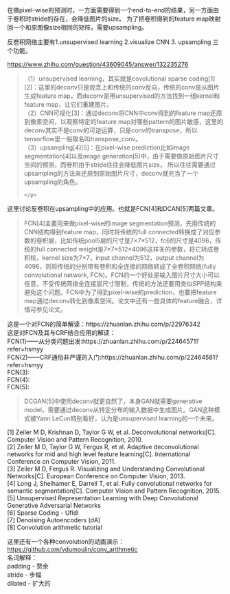 在做pixel-wise的预测时，一方面需要得到一个end-to-end的结果，另一方面由于卷积时stride的存在，会降低图片的size。
为了把卷积得到的feature map映射回一个和原图像size相同的矩阵，需要upsampling。<br> 

反卷积网络主要有1.unsupervised learning 2.visualize CNN 3. upsampling 三个功能。<br> 

https://www.zhihu.com/question/43609045/answer/132235276<br> 

<blockquote>
    <p>
（1）unsupervised learning，其实就是covolutional sparse coding[1][2]：这里的deconv只是观念上和传统的conv反向，传统的conv是从图片生成feature map，而deconv是用unsupervised的方法找到一组kernel和feature map，让它们重建图片。  <br> 
（2）CNN可视化[3]：通过deconv将CNN中conv得到的feature map还原到像素空间，以观察特定的feature map对哪些pattern的图片敏感，这里的deconv其实不是conv的可逆运算，只是conv的transpose，所以tensorflow里一般取名叫transpose_conv。  <br> 
（3）upsampling[4][5]：在pixel-wise prediction比如image segmentation[4]以及image generation[5]中，由于需要做原始图片尺寸空间的预测，而卷积由于stride往往会降低图片size， 所以往往需要通过upsampling的方法来还原到原始图片尺寸，deconv就充当了一个upsampling的角色。   <br> 


    </p>
</blockquote>

这里讨论反卷积在upsampling中的应用。也就是FCN[4]和DCAN[5]两篇文章。

<blockquote>
    <p>

FCN[4]主要用来做pixel-wise的image segmentation预测，先用传统的CNN结构得到feature map，同时将传统的full connected转换成了对应参数的卷积层，比如传统pool5层的尺寸是7×7×512，fc6的尺寸是4096，传统的full connected weight是7×7×512×4096这样多的参数，将它转成卷积核，kernel size为7×7，input channel为512，output channel为4096，则将传统的分别带有卷积和全连接的网络转成了全卷积网络(fully convolutional network, FCN)。FCN的一个好处是输入图片尺寸大小可以任意，不受传统网络全连接层尺寸限制，传统的方法还要用类似SPP结构来避免这个问题。FCN中为了得到pixel-wise的prediction，也要把feature map通过deconv转化到像素空间。论文中还有一些具体的feature融合，详情可参见论文。  
</p>
</blockquote>
这是一个对FCN的简单解读：https://zhuanlan.zhihu.com/p/22976342<br>
这是对FCN及其与CRF结合应用的解读：<br>
FCN(1)——从分类问题出发:https://zhuanlan.zhihu.com/p/22464571?refer=hsmyy<br>
FCN(2)——CRF通俗非严谨的入门:https://zhuanlan.zhihu.com/p/22464581?refer=hsmyy<br>
FCN(3):<br>
FCN(4):<br>
FCN(5):<br>

<blockquote>
<p>
DCGAN[5]中使用deconv就更自然了，本身GAN就需要generative model，需要通过deconv从特定分布的输入数据中生成图片。GAN这种模式被Yann LeCun特别看好，认为是unsupervised learning的一个未来。   
    </p>
</blockquote>

[1] Zeiler M D, Krishnan D, Taylor G W, et al. Deconvolutional networks[C]. Computer Vision and Pattern Recognition, 2010. <br> 
[2] Zeiler M D, Taylor G W, Fergus R, et al. Adaptive deconvolutional networks for mid and high level feature learning[C]. International Conference on Computer Vision, 2011. <br> 
[3] Zeiler M D, Fergus R. Visualizing and Understanding Convolutional Networks[C]. European Conference on Computer Vision, 2013.   <br> 
[4] Long J, Shelhamer E, Darrell T, et al. Fully convolutional networks for semantic segmentation[C]. Computer Vision and Pattern Recognition, 2015.   <br> 
[5] Unsupervised Representation Learning with Deep Convolutional Generative Adversarial Networks   <br> 
[6] Sparse Coding - Ufldl   <br> 
[7] Denoising Autoencoders (dA)   <br> 
[8] Convolution arithmetic tutorial <br>

这里还有一个各种convolution的动画演示：
https://github.com/vdumoulin/conv_arithmetic <br>
名词解释：<br>
padding - 赘余<br>
stride - 步幅<br>
dilated - 扩大的<br>
